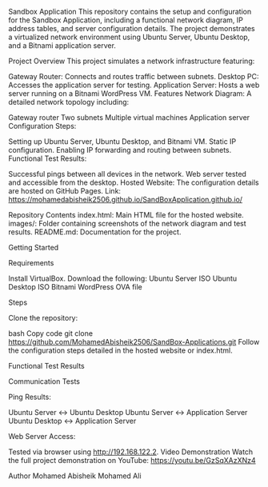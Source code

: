 Sandbox Application
This repository contains the setup and configuration for the Sandbox Application, including a functional network diagram, IP address tables, and server configuration details. The project demonstrates a virtualized network environment using Ubuntu Server, Ubuntu Desktop, and a Bitnami application server.

Project Overview
This project simulates a network infrastructure featuring:

Gateway Router: Connects and routes traffic between subnets.
Desktop PC: Accesses the application server for testing.
Application Server: Hosts a web server running on a Bitnami WordPress VM.
Features
Network Diagram: A detailed network topology including:

Gateway router
Two subnets
Multiple virtual machines
Application server
Configuration Steps:

Setting up Ubuntu Server, Ubuntu Desktop, and Bitnami VM.
Static IP configuration.
Enabling IP forwarding and routing between subnets.
Functional Test Results:

Successful pings between all devices in the network.
Web server tested and accessible from the desktop.
Hosted Website: The configuration details are hosted on GitHub Pages.
Link: https://mohamedabisheik2506.github.io/SandBoxApplication.github.io/


Repository Contents
index.html: Main HTML file for the hosted website.
images/: Folder containing screenshots of the network diagram and test results.
README.md: Documentation for the project.

Getting Started

Requirements

Install VirtualBox.
Download the following:
Ubuntu Server ISO
Ubuntu Desktop ISO
Bitnami WordPress OVA file

Steps

Clone the repository:

bash
Copy code
git clone https://github.com/MohamedAbisheik2506/SandBox-Applications.git
Follow the configuration steps detailed in the hosted website or index.html.

Functional Test Results

Communication Tests

Ping Results:

Ubuntu Server ↔ Ubuntu Desktop
Ubuntu Server ↔ Application Server
Ubuntu Desktop ↔ Application Server

Web Server Access:

Tested via browser using http://192.168.122.2.
Video Demonstration
Watch the full project demonstration on YouTube:
https://youtu.be/GzSqXAzXNz4


Author
Mohamed Abisheik Mohamed Ali
